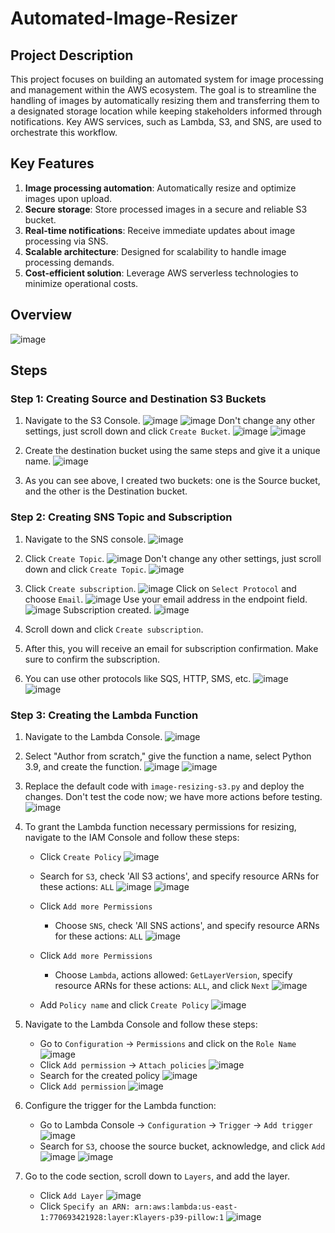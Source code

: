 # Automated-Image-Resizer

## Project Description
This project focuses on building an automated system for image processing and management within the AWS ecosystem. The goal is to streamline the handling of images by automatically resizing them and transferring them to a designated storage location while keeping stakeholders informed through notifications. Key AWS services, such as Lambda, S3, and SNS, are used to orchestrate this workflow.

## Key Features
1. **Image processing automation**: Automatically resize and optimize images upon upload.
2. **Secure storage**: Store processed images in a secure and reliable S3 bucket.
3. **Real-time notifications**: Receive immediate updates about image processing via SNS.
4. **Scalable architecture**: Designed for scalability to handle image processing demands.
5. **Cost-efficient solution**: Leverage AWS serverless technologies to minimize operational costs.

## Overview
![image](https://github.com/user-attachments/assets/135cb1f9-171a-40bd-9a46-747b5755351a)

## Steps

### Step 1: Creating Source and Destination S3 Buckets
1. Navigate to the S3 Console.
   ![image](https://github.com/user-attachments/assets/d4286e39-7df1-466a-9ff8-d9c285f8d37e)
   ![image](https://github.com/user-attachments/assets/b51ce11e-ffc3-4ea7-815a-70f40dd6142c)
   Don't change any other settings, just scroll down and click `Create Bucket`.
   ![image](https://github.com/user-attachments/assets/5b7441f9-ac01-4eeb-bcf9-0455b0010f26)
   ![image](https://github.com/user-attachments/assets/fb9dbbb9-3939-48d4-8c63-9e8d2bc9e24d)

2. Create the destination bucket using the same steps and give it a unique name.
   ![image](https://github.com/user-attachments/assets/f3566e35-985f-4e0c-8028-b0e97c2368c8)

3. As you can see above, I created two buckets: one is the Source bucket, and the other is the Destination bucket.

### Step 2: Creating SNS Topic and Subscription
1. Navigate to the SNS console.
   ![image](https://github.com/user-attachments/assets/a07b7398-de8a-4469-af3a-e2b93b9da7b3)

2. Click `Create Topic`.
   ![image](https://github.com/user-attachments/assets/5214c7cd-90aa-4641-b736-32fcd75d0ceb)
   Don't change any other settings, just scroll down and click `Create Topic`.
   ![image](https://github.com/user-attachments/assets/82b752f8-6eeb-4c35-8270-fbfb526fbd24)

3. Click `Create subscription`.
   ![image](https://github.com/user-attachments/assets/46ea4fc9-8f2e-4b9d-8260-77909ec80d07)
   Click on `Select Protocol` and choose `Email`.
   ![image](https://github.com/user-attachments/assets/db3d47cf-673c-4dea-8e65-bc4a2f415c65)
   Use your email address in the endpoint field.
   ![image](https://github.com/user-attachments/assets/8c47e1a3-05c7-4e49-b41d-b718b3db6186)
   Subscription created.
   ![image](https://github.com/user-attachments/assets/fece93ba-4e0f-4149-9ca3-5392320bd1bb)

4. Scroll down and click `Create subscription`.

5. After this, you will receive an email for subscription confirmation. Make sure to confirm the subscription.

6. You can use other protocols like SQS, HTTP, SMS, etc.
   ![image](https://github.com/user-attachments/assets/d98296cc-41c1-4649-84dd-a91ba8a2532f)
   ![image](https://github.com/user-attachments/assets/6bdca488-ae03-4ebc-b1aa-7ca7a23c0d2d)

### Step 3: Creating the Lambda Function
1. Navigate to the Lambda Console.
   ![image](https://github.com/user-attachments/assets/956d7f01-bd85-49a7-81fd-7e36ed3a78de)

2. Select "Author from scratch," give the function a name, select Python 3.9, and create the function.
   ![image](https://github.com/user-attachments/assets/10eeb1cd-d528-4317-a298-490fda6517e9)
   ![image](https://github.com/user-attachments/assets/3f7fd0f5-9cbe-4036-af31-7b93b13be80d)

3. Replace the default code with `image-resizing-s3.py` and deploy the changes. Don't test the code now; we have more actions before testing.
   ![image](https://github.com/user-attachments/assets/fa83cb29-f74c-464e-b57f-9fd203221fb4)

4. To grant the Lambda function necessary permissions for resizing, navigate to the IAM Console and follow these steps:
   - Click `Create Policy`
     ![image](https://github.com/user-attachments/assets/9ec622a4-6f1c-4992-bd16-a2fa4a150051)
   - Search for `S3`, check 'All S3 actions', and specify resource ARNs for these actions: `ALL`
     ![image](https://github.com/user-attachments/assets/9fc610d0-d94e-4f03-80cb-d30885435fae)
     ![image](https://github.com/user-attachments/assets/f4c24a4a-743e-4ace-b6e3-dc6a53102ab2)

   - Click `Add more Permissions`
     - Choose `SNS`, check 'All SNS actions', and specify resource ARNs for these actions: `ALL`
       ![image](https://github.com/user-attachments/assets/e9101130-542a-444a-a305-2a1a5e15d02b)

   - Click `Add more Permissions`
     - Choose `Lambda`, actions allowed: `GetLayerVersion`, specify resource ARNs for these actions: `ALL`, and click `Next`
       ![image](https://github.com/user-attachments/assets/0b722092-2632-40ac-bfc6-8f05bf2d1c0b)

   - Add `Policy name` and click `Create Policy`
     ![image](https://github.com/user-attachments/assets/2aaec4ab-f8c7-4193-beaa-72dd5cd3a6c1)

5. Navigate to the Lambda Console and follow these steps:
   - Go to `Configuration` -> `Permissions` and click on the `Role Name`
     ![image](https://github.com/user-attachments/assets/af40f840-d07a-406e-a68a-1111206b624c)
   - Click `Add permission` -> `Attach policies`
     ![image](https://github.com/user-attachments/assets/1e7b95ec-6ee3-4c1a-a1c5-a068894e8a2a)
   - Search for the created policy
     ![image](https://github.com/user-attachments/assets/c9618d63-b444-4a21-9797-4fb770d1232b)
   - Click `Add permission`
     ![image](https://github.com/user-attachments/assets/3a534b4d-2e84-46ed-8e77-dd33b6e905ae)

6. Configure the trigger for the Lambda function:
   - Go to Lambda Console -> `Configuration` -> `Trigger` -> `Add trigger`
     ![image](https://github.com/user-attachments/assets/63a3f342-0be2-46cd-b473-6a4de861d778)
   - Search for `S3`, choose the source bucket, acknowledge, and click `Add`
     ![image](https://github.com/user-attachments/assets/37ac1cb3-0c46-4e1b-a05c-e86186447f7e)
     ![image](https://github.com/user-attachments/assets/966390f6-4270-4a36-8108-ef0f22585f00)

7. Go to the code section, scroll down to `Layers`, and add the layer.
   - Click `Add Layer`
     ![image](https://github.com/user-attachments/assets/c737b764-d5a2-455a-bbc5-37d281961909)
   - Click `Specify an ARN: arn:aws:lambda:us-east-1:770693421928:layer:Klayers-p39-pillow:1`
     ![image](https://github.com/user-attachments/assets/883b566d-7597-4b1e-8676-7f3cb881000f)



